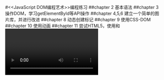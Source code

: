 #&lt;&lt;JavaScript DOM编程艺术&gt;&gt;编程练习
##chapter 2
基本语法
##chapter 3
操作DOM，学习getElementById等API操作
##chapter 4,5,6
建立一个简单的图片库，并进行改进
##chapter 8
动态创建标记
##chapter 9
使用CSS-DOM
##chapter 10
使用动画
##chapter 11
尝试HTML5，使用<canvas>和<video>元素
##chapter 12
练习建立一个网站